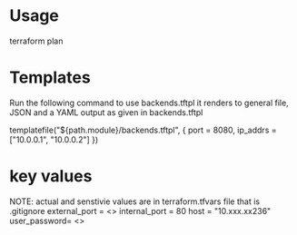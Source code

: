 # Usage

terraform plan 

# Templates
Run the following command to use backends.tftpl 
it renders to general file, JSON and a YAML output as given in backends.tftpl

templatefile("${path.module}/backends.tftpl", { port = 8080, ip_addrs = ["10.0.0.1", "10.0.0.2"] })

# key values
NOTE: 
actual and senstivie values are in terraform.tfvars file that is .gitignore
external_port = <>
internal_port = 80
host = "10.xxx.xx236"
user_password= <>
